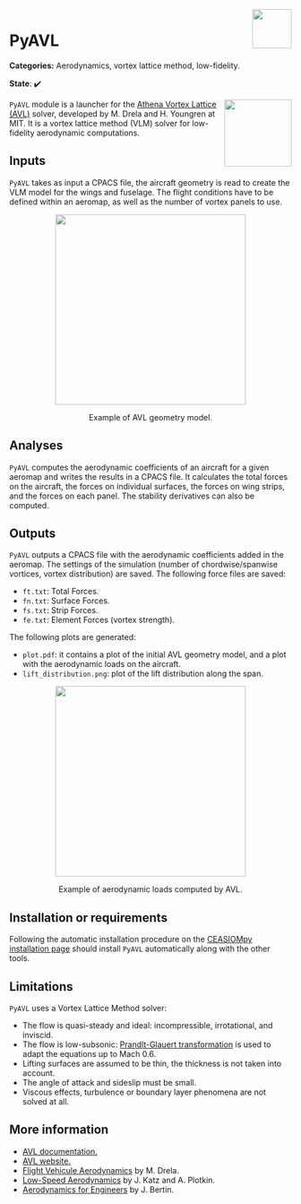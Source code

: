 
<img align="right" height="70" src="../../documents/logos/CEASIOMpy_banner_aero.png">

# PyAVL

**Categories:** Aerodynamics, vortex lattice method, low-fidelity.

**State**: :heavy_check_mark:

<img align="right" height="120" src="files/avl_logo.png">

`PyAVL` module is a launcher for the [Athena Vortex Lattice (AVL)](https://web.mit.edu/drela/Public/web/avl/) solver, developed by M. Drela and H. Youngren at MIT. It is a vortex lattice method (VLM) solver for low-fidelity aerodynamic computations.

## Inputs

`PyAVL` takes as input a CPACS file, the aircraft geometry is read to create the VLM model for the wings and fuselage. The flight conditions have to be defined within an aeromap, as well as the number of vortex panels to use.

<p align="center">
<img height="340" src="files/avl_example.png">
</p>
<p align="center">
Example of AVL geometry model.
</p>

## Analyses

`PyAVL` computes the aerodynamic coefficients of an aircraft for a given aeromap and writes the results in a CPACS file. It calculates the total forces on the aircraft, the forces on individual surfaces, the forces on wing strips, and the forces on each panel. The stability derivatives can also be computed.

## Outputs

`PyAVL` outputs a CPACS file with the aerodynamic coefficients added in the aeromap. The settings of the simulation (number of chordwise/spanwise vortices, vortex distribution) are saved. The following force files are saved:
- `ft.txt`: Total Forces.
- `fn.txt`: Surface Forces.
- `fs.txt`: Strip Forces.
- `fe.txt`: Element Forces (vortex strength).

The following plots are generated:
- `plot.pdf`: it contains a plot of the initial AVL geometry model, and a plot with the aerodynamic loads on the aircraft.
- `lift_distribution.png`: plot of the lift distribution along the span.

<p align="center">
<img height="340" src="files/avl_example_loads.png">
</p>
<p align="center">
Example of aerodynamic loads computed by AVL.
</p>


## Installation or requirements

Following the automatic installation procedure on the [CEASIOMpy installation page](../../installation/INSTALLATION.md) should install `PyAVL` automatically along with the other tools.

## Limitations

`PyAVL` uses a Vortex Lattice Method solver:
- The flow is quasi-steady and ideal: incompressible, irrotational, and inviscid.
- The flow is low-subsonic: [Prandlt-Glauert transformation](https://en.wikipedia.org/wiki/Prandtl%E2%80%93Glauert_transformation) is used to adapt the equations up to Mach 0.6.
- Lifting surfaces are assumed to be thin, the thickness is not taken into account.
- The angle of attack and sideslip must be small.
- Viscous effects, turbulence or boundary layer phenomena are not solved at all.

## More information

- [AVL documentation.](https://web.mit.edu/drela/Public/web/avl/AVL_User_Primer.pdf)
- [AVL website.](https://web.mit.edu/drela/Public/web/avl/)
- [Flight Vehicule Aerodynamics](https://mitpress.mit.edu/9780262526449/flight-vehicle-aerodynamics/) by M. Drela.
- [Low-Speed Aerodynamics](https://www.cambridge.org/core/books/lowspeed-aerodynamics/077FAF851C4582F1B7593809752C44AE) by J. Katz and A. Plotkin.
- [Aerodynamics for Engineers](https://www.cambridge.org/highereducation/books/aerodynamics-for-engineers/C8AAC9F38F0781CA38AB65FA85E61CCF#overview) by J. Bertin.
